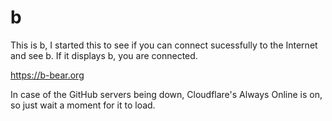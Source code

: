 # b
This is b, I started this to see if you can connect sucessfully to the Internet and see b. If it displays b, you are connected.

https://b-bear.org

In case of the GitHub servers being down, Cloudflare's Always Online is on, so just wait a moment for it to load.